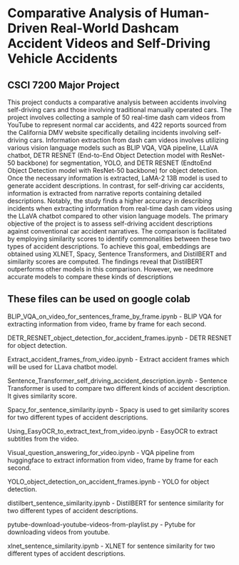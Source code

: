 # Comparative Analysis of Human-Driven Real-World Dashcam Accident Videos and Self-Driving Vehicle Accidents

## CSCI 7200 Major Project

This project conducts a comparative analysis between accidents involving self-driving cars and those involving traditional manually operated cars. The project involves collecting a sample of 50 real-time dash cam videos from YouTube to represent normal car accidents, and 422 reports sourced from the California DMV website specifically detailing incidents involving self-driving cars. Information extraction from dash cam videos involves utilizing various vision language models such as BLIP VQA, VQA pipeline, LLaVA chatbot, DETR RESNET (End-to-End Object Detection model with ResNet-50
backbone) for segmentation, YOLO, and DETR RESNET (EndtoEnd Object Detection model with ResNet-50 backbone) for object detection. Once the necessary information is extracted,
LaMA-2 13B model is used to generate accident descriptions. In contrast, for self-driving car accidents, information is extracted from narrative reports containing detailed descriptions. Notably, the study finds a higher accuracy in describing incidents when extracting information from real-time dash cam videos using the LLaVA chatbot compared to other vision language models. The primary objective of the project is to assess self-driving accident descriptions against conventional car accident narratives. The comparison is facilitated by employing similarity scores to identify commonalities between these two types of accident descriptions. To achieve this goal, embeddings are obtained using XLNET, Spacy, Sentence Transformers, and DistilBERT and similarity scores are computed. The findings reveal that DistilBERT outperforms other models in this comparison. However, we needmore accurate models to compare these kinds of descriptions

## These files can be used on google colab

BLIP_VQA_on_video_for_sentences_frame_by_frame.ipynb - BLIP VQA for extracting information from video, frame by frame for each second.

DETR_RESNET_object_detection_for_accident_frames.ipynb - DETR RESNET for object detection.

Extract_accident_frames_from_video.ipynb - Extract accident frames which will be used for LLava chatbot model.

Sentence_Transformer_self_driving_accident_description.ipynb - Sentence Transformer is used to compare two different kinds of accident description. It gives similarity score.

Spacy_for_sentence_similarity.ipynb - Spacy is used to get similarity scores for two different types of accident descriptions.

Using_EasyOCR_to_extract_text_from_video.ipynb - EasyOCR to extract subtitles from the video.

Visual_question_answering_for_video.ipynb - VQA pipeline from huggingface to extract information from video, frame by frame for each second.

YOLO_object_detection_on_accident_frames.ipynb - YOLO for object detection.

distilbert_sentence_similarity.ipynb - DistilBERT for sentence similarity for two different types of accident descriptions.

pytube-download-youtube-videos-from-playlist.py - Pytube for downloading videos from youtube.

xlnet_sentence_similarity.ipynb - XLNET for sentence similarity for two different types of accident descriptions.



